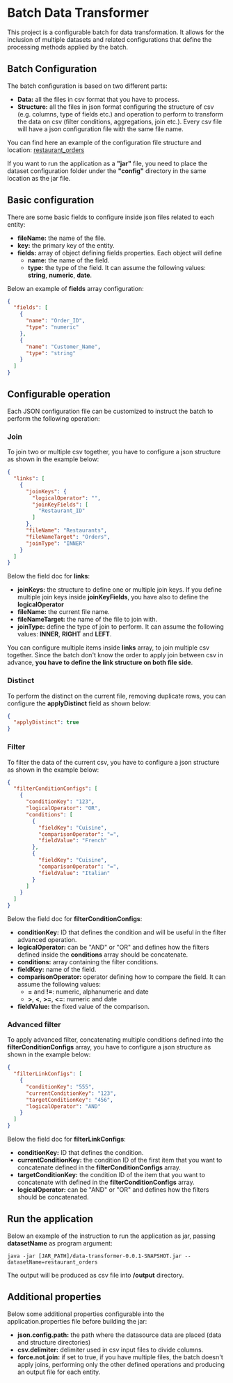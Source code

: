 # Batch Data Transformer

This project is a configurable batch for data transformation. It allows for the inclusion of multiple datasets and related configurations that define the processing methods applied by the batch.

## Batch Configuration

The batch configuration is based on two different parts:

- **Data:** all the files in csv format that you have to process.
- **Structure:** all the files in json format configuring the structure of csv (e.g. columns, type of fields etc.) and operation to perform to transform the data on csv (filter conditions, aggregations, join etc.). Every csv file will have a json configuration file with the same file name.

You can find here an example of the configuration file structure and location:
[restaurant_orders](src/main/resources/config/restaurant_orders)


If you want to run the application as a **"jar"** file, you need to place the dataset configuration folder under the **"config"** directory in the same location as the jar file.

## Basic configuration

There are some basic fields to configure inside json files related to each entity:

- **fileName:** the name of the file.
- **key:** the primary key of the entity.
- **fields:** array of object defining fields properties. Each object will define
  - **name:** the name of the field.
  - **type:** the type of the field. It can assume the following values: **string**, **numeric**, **date**.
  
Below an example of **fields** array configuration:

```json
{
  "fields": [
    {
      "name": "Order_ID",
      "type": "numeric"
    },
    {
      "name": "Customer_Name",
      "type": "string"
    }
  ]
}
```

## Configurable operation

Each JSON configuration file can be customized to instruct the batch to perform the following operation:

### Join

To join two or multiple csv together, you have to configure a json structure as shown in the example below:

```json
{
  "links": [
    {
      "joinKeys": {
        "logicalOperator": "",
        "joinKeyFields": [
          "Restaurant_ID"
        ]
      },
      "fileName": "Restaurants",
      "fileNameTarget": "Orders",
      "joinType": "INNER"
    }
  ]
}
```

Below the field doc for **links**:

- **joinKeys:** the structure to define one or multiple join keys. If you define multiple join keys inside **joinKeyFields**, you have also to define the **logicalOperator**
- **fileName:** the current file name.
- **fileNameTarget:** the name of the file to join with.
- **joinType:** define the type of join to perform. It can assume the following values: **INNER**, **RIGHT** and **LEFT**.

You can configure multiple items inside **links** array, to join multiple csv together.
Since the batch don't know the order to apply join between csv in advance, **you have to define the link structure on both file side**.

### Distinct

To perform the distinct on the current file, removing duplicate rows, you can configure the **applyDistinct** field as shown below:

```json
{
  "applyDistinct": true
}
```

### Filter

To filter the data of the current csv, you have to configure a json structure as shown in the example below:

```json
{
  "filterConditionConfigs": [
    {
      "conditionKey": "123",
      "logicalOperator": "OR",
      "conditions": [
        {
          "fieldKey": "Cuisine",
          "comparisonOperator": "=",
          "fieldValue": "French"
        },
        {
          "fieldKey": "Cuisine",
          "comparisonOperator": "=",
          "fieldValue": "Italian"
        }
      ]
    }
  ]
}
```

Below the field doc for **filterConditionConfigs**:

- **conditionKey:** ID that defines the condition and will be useful in the filter advanced operation.
- **logicalOperator:** can be "AND" or "OR" and defines how the filters defined inside the **conditions** array should be concatenate.
- **conditions:** array containing the filter conditions.
- **fieldKey:** name of the field.
- **comparisonOperator:** operator defining how to compare the field. It can assume the following values:
  - **=** and **!=**: numeric, alphanumeric and date
  - **>**, **<**, **>=**, **<=**: numeric and date
- **fieldValue:** the fixed value of the comparison.

### Advanced filter

To apply advanced filter, concatenating multiple conditions defined into the **filterConditionConfigs** array, you have to configure a json structure as shown in the example below:

```json
{
  "filterLinkConfigs": [
    {
      "conditionKey": "555",
      "currentConditionKey": "123",
      "targetConditionKey": "456",
      "logicalOperator": "AND"
    }
  ]
}
```

Below the field doc for **filterLinkConfigs**:

- **conditionKey:** ID that defines the condition.
- **currentConditionKey:** the condition ID of the first item that you want to concatenate defined in the **filterConditionConfigs** array.
- **targetConditionKey:** the condition ID of the item that you want to concatenate with defined in the **filterConditionConfigs** array.
- **logicalOperator:** can be "AND" or "OR" and defines how the filters should be concatenated.

## Run the application

Below an example of the instruction to run the application as jar, passing **datasetName** as program argument:

```shell
java -jar [JAR_PATH]/data-transformer-0.0.1-SNAPSHOT.jar --datasetName=restaurant_orders
```

The output will be produced as csv file into **/output** directory.

## Additional properties

Below some additional properties configurable into the application.properties file before building the jar:

- **json.config.path:** the path where the datasource data are placed (data and structure directories)
- **csv.delimiter:** delimiter used in csv input files to divide columns.
- **force.not.join:** if set to true, if you have multiple files, the batch doesn't apply joins, performing only the other defined operations and producing an output file for each entity.






